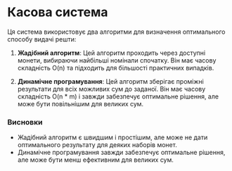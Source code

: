 # Касова система

Ця система використовує два алгоритми для визначення оптимального способу видачі решти:

1. **Жадібний алгоритм**: Цей алгоритм проходить через доступні монети, вибираючи найбільші номінали спочатку. Він має часову складність O(n) та підходить для більшості практичних випадків.

2. **Динамічне програмування**: Цей алгоритм зберігає проміжні результати для всіх можливих сум до заданої. Він має часову складність O(n * m) і завжди забезпечує оптимальне рішення, але може бути повільнішим для великих сум.

### Висновки
- Жадібний алгоритм є швидшим і простішим, але може не дати оптимального результату для деяких наборів монет.
- Динамічне програмування завжди забезпечує оптимальне рішення, але може бути менш ефективним для великих сум.